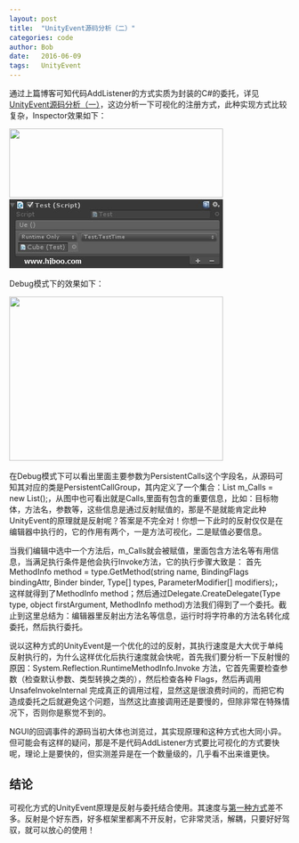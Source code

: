 ```yaml
---
layout: post
title:  "UnityEvent源码分析（二）"
categories: code
author: Bob
date:   2016-06-09
tags:	UnityEvent
---
```


通过上篇博客可知代码AddListener的方式实质为封装的C#的委托，详见[UnityEvent源码分析（一）](http://www.hjboo.com/code/2016/06/08/source-code-analysis1.html)，这边分析一下可视化的注册方式，此种实现方式比较复杂，Inspector效果如下：

<img src="http://www.hjboo.com/assets/images/UnityEvent1.jpg" width = "384" height = "124">

<a href="/assets/images/UnityEvent1.jpg" data-lightbox="pebbletime" data-title="The watch is thin, light, and fits comfortably on your wrist">
	<img src="/assets/images/UnityEvent1.jpg" alt="The watch is thin, light, and fits comfortably on your wrist" class="post-image-half"/>
</a>

Debug模式下的效果如下：

<img src="http://www.hjboo.com/assets/images/UnityEvent2.jpg" width = "384" height = "295">

在Debug模式下可以看出里面主要参数为PersistentCalls这个字段名，从源码可知其对应的类是PersistentCallGroup，其内定义了一个集合：List<PersistentCall> m_Calls = new List<PersistentCall>();，从图中也可看出就是Calls,里面有包含的重要信息，比如：目标物体，方法名，参数等，这些信息是通过反射赋值的，那是不是就能肯定此种UnityEvent的原理就是反射呢？答案是不完全对！你想一下此时的反射仅仅是在编辑器中执行的，它的作用有两个，一是方法可视化，二是赋值必要信息。

当我们编辑中选中一个方法后，m_Calls就会被赋值，里面包含方法名等有用信息，当满足执行条件是他会执行Invoke方法，它的执行步骤大致是： 首先MethodInfo method = type.GetMethod(string name, BindingFlags bindingAttr, Binder binder, Type[] types, ParameterModifier[] modifiers);，这样就得到了MethodInfo method；然后通过Delegate.CreateDelegate(Type type, object firstArgument, MethodInfo method)方法我们得到了一个委托。截止到这里总结为：编辑器里反射出方法名等信息，运行时将字符串的方法名转化成委托，然后执行委托。

说以这种方式的UnityEvent是一个优化的过的反射，其执行速度是大大优于单纯反射执行的，为什么这样优化后执行速度就会快呢，首先我们要分析一下反射慢的原因：System.Reflection.RuntimeMethodInfo.Invoke 方法，它首先需要检查参数（检查默认参数、类型转换之类的），然后检查各种 Flags，然后再调用 UnsafeInvokeInternal 完成真正的调用过程，显然这是很浪费时间的，而把它构造成委托之后就避免这个问题，当然这比直接调用还是要慢的，但除非常在特殊情况下，否则你是察觉不到的。

NGUI的回调事件的源码当初大体也浏览过，其实现原理和这种方式也大同小异。但可能会有这样的疑问，那是不是代码AddListener方式要比可视化的方式要快呢，理论上是要快的，但实测差异是在一个数量级的，几乎看不出来谁更快。

## 结论
可视化方式的UnityEvent原理是反射与委托结合使用。其速度与[第一种方式](http://www.hjboo.com/code/2016/06/08/source-code-analysis1.html)差不多。反射是个好东西，好多框架里都离不开反射，它非常灵活，解耦，只要好好驾驭，就可以放心的使用！
